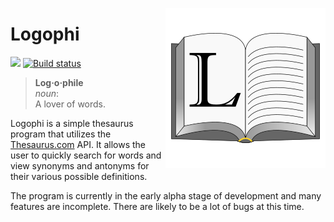 [<img src="https://github.com/mousebyte/Logophi/blob/master/Resources/logophi.png" align="right" />](https://github.com/mousebyte/Logophi/blob/master/Resources/logophi.png)
# Logophi
[![](https://img.shields.io/github/release-pre/mousebyte/logophi.svg)](http://github.com/mousebyte/logophi) [![Build status](https://ci.appveyor.com/api/projects/status/bywa6ocofcjyy0e3?svg=true)](https://ci.appveyor.com/project/mousebyte/logophi)
>**Log·o·phile**  
>*noun*:  
>A lover of words.  

Logophi is a simple thesaurus program that utilizes the [Thesaurus.com](http://thesaurus.com) API. It allows the user to quickly search for words and view synonyms and antonyms for their various possible definitions.

The program is currently in the early alpha stage of development and many features are incomplete. There are likely to be a lot of bugs at this time.
